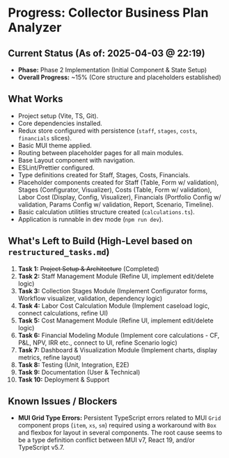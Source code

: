 # Progress: Collector Business Plan Analyzer

## Current Status (As of: 2025-04-03 @ 22:19)

*   **Phase:** Phase 2 Implementation (Initial Component & State Setup)
*   **Overall Progress:** ~15% (Core structure and placeholders established)

## What Works

*   Project setup (Vite, TS, Git).
*   Core dependencies installed.
*   Redux store configured with persistence (`staff`, `stages`, `costs`, `financials` slices).
*   Basic MUI theme applied.
*   Routing between placeholder pages for all main modules.
*   Base Layout component with navigation.
*   ESLint/Prettier configured.
*   Type definitions created for Staff, Stages, Costs, Financials.
*   Placeholder components created for Staff (Table, Form w/ validation), Stages (Configurator, Visualizer), Costs (Table, Form w/ validation), Labor Cost (Display, Config, Visualizer), Financials (Portfolio Config w/ validation, Params Config w/ validation, Report, Scenario, Timeline).
*   Basic calculation utilities structure created (`calculations.ts`).
*   Application is runnable in dev mode (`npm run dev`).

## What's Left to Build (High-Level based on `restructured_tasks.md`)

1.  **Task 1:** ~~Project Setup & Architecture~~ (Completed)
2.  **Task 2:** Staff Management Module (Refine UI, implement edit/delete logic)
3.  **Task 3:** Collection Stages Module (Implement Configurator forms, Workflow visualizer, validation, dependency logic)
4.  **Task 4:** Labor Cost Calculation Module (Implement caseload logic, connect calculations, refine UI)
5.  **Task 5:** Cost Management Module (Refine UI, implement edit/delete logic)
6.  **Task 6:** Financial Modeling Module (Implement core calculations - CF, P&L, NPV, IRR etc., connect to UI, refine Scenario logic)
7.  **Task 7:** Dashboard & Visualization Module (Implement charts, display metrics, refine layout)
8.  **Task 8:** Testing (Unit, Integration, E2E)
9.  **Task 9:** Documentation (User & Technical)
10. **Task 10:** Deployment & Support

## Known Issues / Blockers

*   **MUI Grid Type Errors:** Persistent TypeScript errors related to MUI `Grid` component props (`item`, `xs`, `sm`) required using a workaround with `Box` and flexbox for layout in several components. The root cause seems to be a type definition conflict between MUI v7, React 19, and/or TypeScript v5.7.

